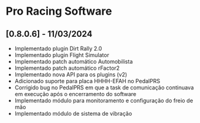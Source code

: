 # Pro Racing Software

## [0.8.0.6] - 11/03/2024

 - Implementado plugin Dirt Rally 2.0
 - Implementado plugin Flight Simulator
 - Implementado patch automático Automobilista
 - Implementado patch automático rFactor2
 - Implementado nova API para os plugins (v2)
 - Adicionado suporte para placa HHHH-EFAH no PedalPRS
 - Corrigido bug no PedalPRS em que a task de comunicação continuava em execução após o encerramento do software
 - Implementado módulo para monitoramento e configuração do freio de mão
 - Implementado módulo de sistema de vibração

